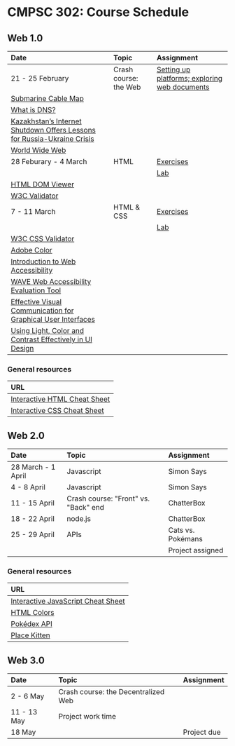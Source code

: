 # CMPSC 302: Course Schedule

## Web 1.0

|Date                 |Topic                      |Assignment                                    |
|:--------------------|:--------------------------|:---------------------------------------------|
|21 - 25 February     |Crash course: the Web      |[Setting up platforms; exploring web documents](https://classroom.github.com/a/lB48InIM) |
|[Submarine Cable Map](https://www.submarinecablemap.com/) | | |
|[What is DNS?](https://www.cloudflare.com/learning/dns/what-is-dns/) | | |
|[Kazakhstan’s Internet Shutdown Offers Lessons for Russia-Ukraine Crisis](https://www.nytimes.com/2022/02/18/technology/kazakhstan-internet-russia-ukraine.html) | | |
|[World Wide Web](http://info.cern.ch/hypertext/WWW/TheProject.html) | | |
|28 Feburary - 4 March|HTML                       |[Exercises](https://classroom.github.com/a/WrtvqniF) |
|                     |                           |[Lab](https://classroom.github.com/a/RNWKsTFI) |
|[HTML DOM Viewer](https://0xedward.github.io/dom-visualizer/) |||
|[W3C Validator](https://validator.w3.org/)   |||
|7 - 11 March         |HTML & CSS                      |[Exercises](https://classroom.github.com/a/u6XlffhR)|
|                     |                                |[Lab](https://classroom.github.com/a/_MCVqzRK)                                     |
|[W3C CSS Validator](https://jigsaw.w3.org/css-validator/) |||
|[Adobe Color](https://color.adobe.com/) |||
|[Introduction to Web Accessibility](https://www.w3.org/WAI/fundamentals/accessibility-intro/) |||
|[WAVE Web Accessibility Evaluation Tool](https://wave.webaim.org/) |||
|[Effective Visual Communication for Graphical User Interfaces](http://web.cs.wpi.edu/~matt/courses/cs563/talks/smartin/int_design.html) |||
|[Using Light, Color and Contrast Effectively in UI Design](https://usabilitypost.com/2008/08/14/using-light-color-and-contrast-effectively-in-ui-design/)    |||

### General resources

| URL |
|:----|
|[Interactive HTML Cheat Sheet](https://htmlcheatsheet.com/)    |
|[Interactive CSS Cheat Sheet](https://htmlcheatsheet.com/css/) |

## Web 2.0

|Date                 |Topic                      |Assignment                      |
|:--------------------|:--------------------------|:-------------------------------|
|28 March - 1 April   |Javascript                 |Simon Says                      |
|4 - 8 April          |Javascript                 |Simon Says                      |
|11 - 15 April        |Crash course: "Front" vs. "Back" end |ChatterBox            |
|18 - 22 April        |node.js                    |ChatterBox                      |
|25 - 29 April        |APIs                       |Cats vs. Pokémans               |
|                     |                           |Project assigned                |

### General resources

| URL |
|:----|
|[Interactive JavaScript Cheat Sheet](https://htmlcheatsheet.com/js/) |
|[HTML Colors](https://html-color.codes/) |
|[Pokédex API](https://pokedevs.gitbook.io/pokedex/) |
|[Place Kitten](https://placekitten.com/)            |

## Web 3.0

|Date                 |Topic                      |Assignment                      |
|:--------------------|:--------------------------|:-------------------------------|
|2 - 6 May            |Crash course:  the Decentralized Web |                      |
|11 - 13 May          |Project work time          |                                |
|18 May               |                           |Project due                     |
